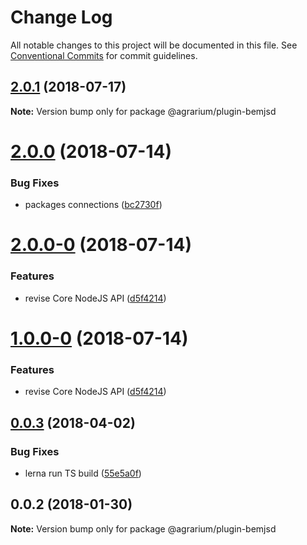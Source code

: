 # Change Log

All notable changes to this project will be documented in this file.
See [Conventional Commits](https://conventionalcommits.org) for commit guidelines.

<a name="2.0.1"></a>
## [2.0.1](https://github.com/agrarium/agrarium/compare/@agrarium/plugin-bemjsd@2.0.0...@agrarium/plugin-bemjsd@2.0.1) (2018-07-17)




**Note:** Version bump only for package @agrarium/plugin-bemjsd

<a name="2.0.0"></a>
# [2.0.0](https://github.com/agrarium/agrarium/compare/@agrarium/plugin-bemjsd@2.0.0-0...@agrarium/plugin-bemjsd@2.0.0) (2018-07-14)


### Bug Fixes

* packages connections ([bc2730f](https://github.com/agrarium/agrarium/commit/bc2730f))




<a name="2.0.0-0"></a>
# [2.0.0-0](https://github.com/agrarium/agrarium/compare/@agrarium/plugin-bemjsd@0.0.3...@agrarium/plugin-bemjsd@2.0.0-0) (2018-07-14)


### Features

* revise Core NodeJS API ([d5f4214](https://github.com/agrarium/agrarium/commit/d5f4214))




<a name="1.0.0-0"></a>
# [1.0.0-0](https://github.com/agrarium/agrarium/compare/@agrarium/plugin-bemjsd@0.0.3...@agrarium/plugin-bemjsd@1.0.0-0) (2018-07-14)


### Features

* revise Core NodeJS API ([d5f4214](https://github.com/agrarium/agrarium/commit/d5f4214))




<a name="0.0.3"></a>
## [0.0.3](https://github.com/agrarium/agrarium/compare/@agrarium/plugin-bemjsd@0.0.2...@agrarium/plugin-bemjsd@0.0.3) (2018-04-02)


### Bug Fixes

* lerna run TS build ([55e5a0f](https://github.com/agrarium/agrarium/commit/55e5a0f))




<a name="0.0.2"></a>
## 0.0.2 (2018-01-30)




**Note:** Version bump only for package @agrarium/plugin-bemjsd
